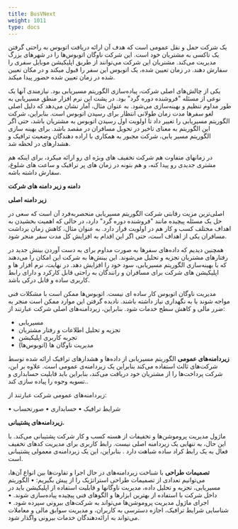 ```yaml
---
title: BusVNext
weight: 1011
type: docs
---
```


 یک شرکت حمل و نقل عمومی است که هدف آن ارائه دریافت اتوبوس به راحتی گرفتن یک تاکسی به مشتریان خود است. این شرکت ناوگان اتوبوس‌ها را در شهرهای بزرگ مدیریت می‌کند.
مشتریان این شرکت می‌توانند از طریق اپلیکیشن موبایل سفری را سفارش دهند. در زمان تعیین شده، یک اتوبوس این سفر را قبول میکند و در مکان تعیین شده در زمان تعیین شده حضور پیدا میکند.


یکی از چالش‌های اصلی شرکت، پیاده‌سازی الگوریتم مسیریابی بود. نیازمندی آنها یک نوعی از مسئله "فروشنده دوره گرد" بود. در پشت این نرم افزار منطق مسیریابی به طور مداوم تنظیم و بهینه‌سازی می‌شود. به عنوان مثال، آمار نشان می‌دهد که دلیل اصلی لغو سفرها مدت زمان طولانی انتظار برای رسیدن اتوبوس است. بنابراین، شرکت الگوریتم مسیریابی را تغییر داد تا اولویت اول رسیدن اتوبوس به مشتریان باشد، حتی اگر این الگوریتم به معنای تاخیر در تحویل مسافران در مقصد باشد.
برای بهینه سازی الگوریتم مسیر یابی، شرکت مجبور به همکاری با اراده دهندگان وضعیت ترافیک و هشدارهای در لحظه شد.

در زمانهای متفاوت هم شرکت تخفیف های وبژه ای رو ارائه میکرد، برای اینکه هم مشتری جدیدی رو پیدا کنه، و هم بتونه در زمان های پر ترافیک و ساعت های شلوغ، سفارش داشته باشه.

**دامنه و زیر دامنه های شرکت**

**زیر دامنه اصلی**

اصلی‌ترین مزیت رقابتی شرکت الگوریتم مسیریابی منحصربه‌فرد آن است که سعی در حل یک مسئله پیچیده مانند "فروشنده دوره گرد" دارد، در حالی که اهمیت بخشیدن به اهداف مختلف کسب و کار هم در اولویت قرار دارد. به عنوان مثال، کاهش زمان برداشت مسافران یکی از اهداف است، حتی اگر این اقدام به افزایش کل مدت سفر منجر شود.

همچنین دیدیم که داده‌های سفرها به صورت مداوم برای به دست آوردن بینش جدید در رفتارهای مشتریان تجزیه و تحلیل می‌شوند. این بینش‌ها به شرکت این امکان را می‌دهند که با بهینه‌سازی الگوریتم مسیریابی، سود خود را افزایش دهد. در نهایت، نرم افزار ها و اپلیکیشن های شرکت برای مسافران و رانندگان به راحتی قابل کارکرد و دارای رابط کاربری ساده و قابل درکی باشد.

مدیریت ناوگان اتوبوس کار ساده ای نیست. اتوبوس‌ها ممکن است با مشکلات فنی مواجه شوند یا به نگهداری نیاز داشته باشند. نادیده گرفتن این موارد ممکن است منجر به ضرر مالی و کاهش سطح خدمات شود. بنابراین، زیردامنه‌های اصلی شرکت عبارتند از:
- مسیریابی
- تجزیه و تحلیل اطلاعات و رفتار مشتریان
- تجربه کاربری اپلیکیشن
- مدیریت ناوگان ها (اتوبوس‌ها)

**زیردامنه‌های عمومی**
الگوریتم مسیریابی از داده‌ها و هشدارهای ترافیک ارائه شده توسط شرکت‌های ثالث استفاده می‌کند بنابراین یک زیردامنه‌ی عمومی است.
علاوه بر این، شرکت پرداخت‌ها را از مشتریان خود دریافت می‌کند، بنابراین باید قابلیت حسابداری و تسویه وجوه را پیاده سازی کند.. 

زیردامنه‌های عمومی شرکت عبارتند از:

• شرایط ترافیک
• حسابداری
• صورتحساب


**زیردامنه‌های پشتیبانی.** 

ماژول مدیریت پروموشن‌ها و تخفیفات از هسته کسب و کار شرکت پشتیبانی می‌کند. با این حال، به تنهایی یک زیردامنه اصلی نیست. رابط کاربری برای مدیریت کدهای تخفیف فعال به یک رابط کراد ساده شباهت دارد . بنابراین، این یک زیردامنه‌ی معمولی پشتیبانی است.


**تصمیمات طراحی**
با شناخت زیردامنه‌های در حال اجرا و تفاوت‌ها بین انواع آن‌ها، می‌توانیم تعدادی از تصمیمات طراحی استراتژیک را از پیش بگیریم:
• الگوریتم مسیریابی، تجزیه و تحلیل داده، مدیریت ناوگانها و قابلیت استفاده از اپلیکیشن باید در داخل شرکت با استفاده از بهترین ابزارها و الگوهای فنی پیچیده پیاده‌سازی شوند.
• اجرای ماژول مدیریت پروموشن‌ها می‌تواند به شرکت‌های بیرونی سپرده شود.
• شناسایی شرایط ترافیک، اجازه دسترسی به کاربران، و مدیریت سوابق مالی و معاملات می‌تواند به ارائه‌دهندگان خدمات بیرونی واگذار شود.